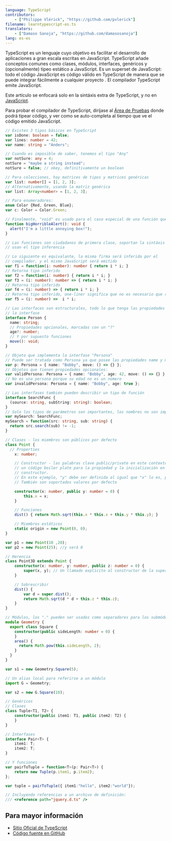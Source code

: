 ```yaml
---
language: TypeScript
contributors:
    - ["Philippe Vlérick", "https://github.com/pvlerick"]
filename: learntypescript-es.ts
translators:
    - ["Damaso Sanoja", "https://github.com/damasosanoja"]
lang: es-es
---
```


TypeScript es un lenguaje cuyo objetivo es facilitar el desarrollo de aplicaciones a gran escala escritas en JavaScript.
TypeScript añade conceptos comunes como clases, módulos, interfaces, genéricos y (opcionalmente) tipeo estático a JavaScript.
Es un superset de JavaScript: todo el código JavaScript es código válido en TypeScript de manera que se puede integrar fácilmente a cualquier proyecto . El compilador TypeScript emite JavaScript.

Este artículo se enfocará solo en la sintáxis extra de TypeScript, y no en [JavaScript](../javascript-es/).

Para probar el compilador de TypeScript, diríjase al [Área de Pruebas](https://www.typescriptlang.org/Playground) donde podrá tipear código, y ver como se auto-completa al tiempo que ve el código emitido JavaScript.

```ts
// Existen 3 tipos básicos en TypeScript
var isDone: boolean = false;
var lines: number = 42;
var name: string = "Anders";

// Cuando es imposible de saber, tenemos el tipo "Any"
var notSure: any = 4;
notSure = "maybe a string instead";
notSure = false; // okey, definitivamente un boolean

// Para colecciones, hay matrices de tipos y matrices genéricas
var list: number[] = [1, 2, 3];
// Alternativamente, usando la matriz genérica
var list: Array<number> = [1, 2, 3];

// Para enumeradores:
enum Color {Red, Green, Blue};
var c: Color = Color.Green;

// Finalmente, "void" es usado para el caso especial de una función que no retorna nada
function bigHorribleAlert(): void {
  alert("I'm a little annoying box!");
}

// Las funciones son ciudadanos de primera clase, soportan la sintáxis lambda "fat arrow" y
// usan el tipo inferencia

// Lo siguiente es equivalante, la misma firma será inferida por el
// compilador, y el mismo JavaScript será emitido
var f1 = function(i: number): number { return i * i; }
// Retorna tipo inferido
var f2 = function(i: number) { return i * i; }
var f3 = (i: number): number => { return i * i; }
// Retorna tipo inferido
var f4 = (i: number) => { return i * i; }
// Retorna tipo inferido, one-liner significa que no es necesario que regresen palabras claves
var f5 = (i: number) =>  i * i;

// Las interfaces son estructurales, todo lo que tenga las propiedades cumple con
// la interfase
interface Person {
  name: string;
  // Propiedades opcionales, marcadas con un "?"
  age?: number;
  // Y por supuesto funciones
  move(): void;
}

// Objeto que implementa la interfase "Persona"
// Puede ser tratada como Persona ya que posee las propiedades name y move
var p: Persona = { name: "Bobby", move: () => {} };
// Objetos que tienen propiedades opcionales:
var validPersona: Persona = { name: "Bobby", age: 42, move: () => {} };
// No es una persona porque su edad no es un número
var invalidPersona: Persona = { name: "Bobby", age: true };

// Las interfases también pueden describir un tipo de función
interface SearchFunc {
  (source: string, subString: string): boolean;
}
// Solo los tipos de parámetros son importantes, los nombres no son importantes.
var mySearch: SearchFunc;
mySearch = function(src: string, sub: string) {
  return src.search(sub) != -1;
}

// Clases - los miembros son públicos por defecto
class Point {
  // Properties
    x: number;

    // Constructor - las palabras clave public/private en este contexto generarán
    // un código boiler plate para la propiedad y la inicialización en el
    // constructor.
    // En este ejemplo, "y" debe ser definida al igual que "x" lo es, pero con menos código
    // También son soportados valores por defecto

    constructor(x: number, public y: number = 0) {
        this.x = x;
    }

    // Funciones
    dist() { return Math.sqrt(this.x * this.x + this.y * this.y); }

    // Miembros estáticos
    static origin = new Point(0, 0);
}

var p1 = new Point(10 ,20);
var p2 = new Point(25); //y será 0

// Herencia
class Point3D extends Point {
    constructor(x: number, y: number, public z: number = 0) {
        super(x, y); // Un llamado explícito al constructor de la super clase es indispensable
    }

    // Sobrescribir
    dist() {
        var d = super.dist();
        return Math.sqrt(d * d + this.z * this.z);
    }
}

// Módulos, los "." pueden ser usados como separadores para los submódulos
module Geometry {
  export class Square {
    constructor(public sideLength: number = 0) {
    }
    area() {
      return Math.pow(this.sideLength, 2);
    }
  }
}

var s1 = new Geometry.Square(5);

// Un alias local para referirse a un módulo
import G = Geometry;

var s2 = new G.Square(10);

// Genéricos
// Clases
class Tuple<T1, T2> {
    constructor(public item1: T1, public item2: T2) {
    }
}

// Interfases
interface Pair<T> {
    item1: T;
    item2: T;
}

// Y funciones
var pairToTuple = function<T>(p: Pair<T>) {
    return new Tuple(p.item1, p.item2);
};

var tuple = pairToTuple({ item1:"hello", item2:"world"});

// Incluyendo referencias a un archivo de definición:
/// <reference path="jquery.d.ts" />
```

## Para mayor información

* [Sitio Oficial de TypeScript](https://www.typescriptlang.org/)
* [Código fuente en GitHub](https://github.com/microsoft/TypeScript)
